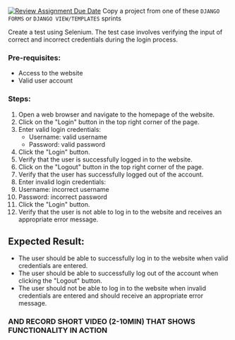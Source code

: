 [![Review Assignment Due Date](https://classroom.github.com/assets/deadline-readme-button-24ddc0f5d75046c5622901739e7c5dd533143b0c8e959d652212380cedb1ea36.svg)](https://classroom.github.com/a/77KB7HFj)
Copy a project from one of these `DJANGO FORMS` or `DJANGO VIEW/TEMPLATES` sprints

Create a test using Selenium.
The test case involves verifying the input of correct and incorrect credentials during the login process.

### Pre-requisites:

* Access to the website
* Valid user account
### Steps:

1. Open a web browser and navigate to the homepage of the website.
2. Click on the "Login" button in the top right corner of the page.
3. Enter valid login credentials:
   * Username: valid username
   * Password: valid password
4. Click the "Login" button.
5. Verify that the user is successfully logged in to the website.
6. Click on the "Logout" button in the top right corner of the page.
7. Verify that the user has successfully logged out of the account.
8. Enter invalid login credentials:
9. Username: incorrect username
10. Password: incorrect password
11. Click the "Login" button.
12. Verify that the user is not able to log in to the website and receives an appropriate error message.

## Expected Result:

* The user should be able to successfully log in to the website when valid credentials are entered.
* The user should be able to successfully log out of the account when clicking the "Logout" button.
* The user should not be able to log in to the website when invalid credentials are entered and should receive an appropriate error message.
### AND RECORD SHORT VIDEO (2-10MIN) THAT SHOWS FUNCTIONALITY IN ACTION